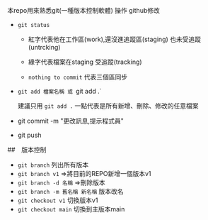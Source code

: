 


本repo用來熟悉git(一種版本控制軟體) 操作
 github修改
- `git status`

  - 紅字代表他在工作區(work),還沒進追蹤區(staging) 也未受追蹤(untrcking)

  - 綠字代表檔案在staging 受追蹤(tracking)

  - `nothing to commit` 代表三個區同步
 
- `git add 檔案名稱 或 `git add .`
  
  建議只用 `git add .` 一點代表是所有新增、刪除、修改的任意檔案

- git commit -m "更改訊息,提示程式員"
 
- git push 

##　版本控制

- `git branch` 列出所有版本
- `git branch v1` =>將目前的REPO新增一個版本v1
- `git branch -d 名稱` =>刪除版本
- `git branch -m 舊名稱 新名稱` 版本改名
- `git checkout v1` 切換版本v1
- `git checkout main` 切換到主版本main


